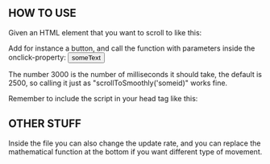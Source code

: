 ## HOW TO USE
Given an HTML element that you want to scroll to like this:
<div id="someid"></div>

Add for instance a button, and call the function with parameters inside the onclick-property:
<button onclick="scrollToSmoothly('someid', 3000)">someText</button>

The number 3000 is the number of milliseconds it should take, the default is 2500, so calling it just as "scrollToSmoothly('someid)" works fine.

Remember to include the script in your head tag like this:
<head>
    <!-- ... other stuff ... -->
    <script type="text/javascript" src="someLocation/someOtherLocation/scrollToSmoothly.js"></script>
</head>

## OTHER STUFF
Inside the file you can also change the update rate, and you can replace the mathematical function at the bottom if you want different type of movement.
